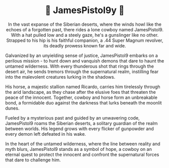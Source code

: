 <h1 align="center">🤠 JamesPistol9y 🤠</h1>

<p align="center">In the vast expanse of the Siberian deserts, where the winds howl like the echoes of a forgotten past, there rides a lone cowboy named JamesPistol9. With a hat pulled low and a steely gaze, he's a gunslinger like no other. Strapped to his hip is his faithful companion, a .44 Super Magnum revolver, its deadly prowess known far and wide.

Galvanized by an unyielding sense of justice, JamesPistol9 embarks on a perilous mission - to hunt down and vanquish demons that dare to haunt the untamed wilderness. With every thunderous shot that rings through the desert air, he sends tremors through the supernatural realm, instilling fear into the malevolent creatures lurking in the shadows.

His horse, a majestic stallion named Ricardo, carries him tirelessly through the arid landscape, as they chase after the elusive foes that threaten the peace of the innocent. Together, cowboy and horse form an unbreakable bond, a formidable duo against the darkness that lurks beneath the moonlit dunes.

Fueled by a mysterious past and guided by an unwavering code, JamesPistol9 roams the Siberian deserts, a solitary guardian of the realm between worlds. His legend grows with every flicker of gunpowder and every demon left defeated in his wake.

In the heart of the untamed wilderness, where the line between reality and myth blurs, JamesPistol9 stands as a symbol of hope, a cowboy on an eternal quest to protect the innocent and confront the supernatural forces that dare to challenge him.</p>
